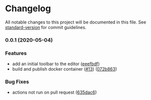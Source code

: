 # Changelog

All notable changes to this project will be documented in this file. See [standard-version](https://github.com/conventional-changelog/standard-version) for commit guidelines.

### 0.0.1 (2020-05-04)


### Features

* add an initial toolbar to the editor ([eeefbdf](https://github.com/NuclearRedeye/editor-client/commit/eeefbdfad2e7e2709ad539c7f0b3e0c2df5a7b1d))
* build and publish docker container ([#13](https://github.com/NuclearRedeye/editor-client/issues/13)) ([072b863](https://github.com/NuclearRedeye/editor-client/commit/072b863a6c4506cf42a027d9631113e1d083c822))


### Bug Fixes

* actions not run on pull request ([635dac6](https://github.com/NuclearRedeye/editor-client/commit/635dac6be085e3649145c1a1c26fb283dbedbdf2))
